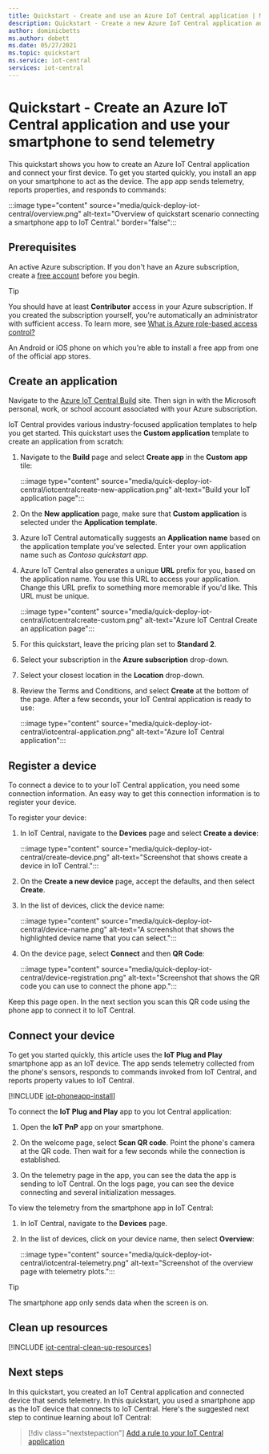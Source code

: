 ```yaml
---
title: Quickstart - Create and use an Azure IoT Central application | Microsoft Docs
description: Quickstart - Create a new Azure IoT Central application and connect your first device. This quickstart uses a smartphone app from either the Google Play or Apple app store as an IoT device.
author: dominicbetts
ms.author: dobett
ms.date: 05/27/2021
ms.topic: quickstart
ms.service: iot-central
services: iot-central
---
```


# Quickstart - Create an Azure IoT Central application and use your smartphone to send telemetry

This quickstart shows you how to create an Azure IoT Central application and connect your first device. To get you started quickly, you install an app on your smartphone to act as the device. The app app sends telemetry, reports properties, and responds to commands:

:::image type="content" source="media/quick-deploy-iot-central/overview.png" alt-text="Overview of quickstart scenario connecting a smartphone app to IoT Central." border="false":::

## Prerequisites

An active Azure subscription. If you don't have an Azure subscription, create a [free account](https://azure.microsoft.com/free/?WT.mc_id=A261C142F) before you begin.

> [!TIP]
> You should have at least **Contributor** access in your Azure subscription. If you created the subscription yourself, you're automatically an administrator with sufficient access. To learn more, see [What is Azure role-based access control?](../../role-based-access-control/overview.md)

An Android or iOS phone on which you're able to install a free app from one of the official app stores.

## Create an application

Navigate to the [Azure IoT Central Build](https://aka.ms/iotcentral) site. Then sign in with the Microsoft personal, work, or school account associated with your Azure subscription.

IoT Central provides various industry-focused application templates to help you get started. This quickstart uses the **Custom application** template to create an application from scratch:

1. Navigate to the **Build** page and select **Create app** in the **Custom app** tile:

    :::image type="content" source="media/quick-deploy-iot-central/iotcentralcreate-new-application.png" alt-text="Build your IoT application page":::

1. On the **New application** page, make sure that **Custom application** is selected under the **Application template**.

1. Azure IoT Central automatically suggests an **Application name** based on the application template you've selected. Enter your own application name such as *Contoso quickstart app*.

1. Azure IoT Central also generates a unique **URL** prefix for you, based on the application name. You use this URL to access your application. Change this URL prefix to something more memorable if you'd like. This URL must be unique.

    :::image type="content" source="media/quick-deploy-iot-central/iotcentralcreate-custom.png" alt-text="Azure IoT Central Create an application page":::

1. For this quickstart, leave the pricing plan set to **Standard 2**.

1. Select your subscription in the **Azure subscription** drop-down.

1. Select your closest location in the **Location** drop-down.

1. Review the Terms and Conditions, and select **Create** at the bottom of the page. After a few seconds, your IoT Central application is ready to use:

    :::image type="content" source="media/quick-deploy-iot-central/iotcentral-application.png" alt-text="Azure IoT Central application":::

## Register a device

To connect a device to to your IoT Central application, you need some connection information. An easy way to get this connection information is to register your device.

To register your device:

1. In IoT Central, navigate to the **Devices** page and select **Create a device**:

    :::image type="content" source="media/quick-deploy-iot-central/create-device.png" alt-text="Screenshot that shows create a device in IoT Central.":::

1. On the **Create a new device** page, accept the defaults, and then select **Create**.

1. In the list of devices, click the device name:

    :::image type="content" source="media/quick-deploy-iot-central/device-name.png" alt-text="A screenshot that shows the highlighted device name that you can select.":::

1. On the device page, select **Connect** and then **QR Code**:

    :::image type="content" source="media/quick-deploy-iot-central/device-registration.png" alt-text="Screenshot that shows the QR code you can use to connect the phone app.":::

Keep this page open. In the next section you scan this QR code using the phone app to connect it to IoT Central.

## Connect your device

To get you started quickly, this article uses the **IoT Plug and Play** smartphone app as an IoT device. The app sends telemetry collected from the phone's sensors, responds to commands invoked from IoT Central, and reports property values to IoT Central.

[!INCLUDE [iot-phoneapp-install](../../../includes/iot-phoneapp-install.md)]

To connect the **IoT Plug and Play** app to you Iot Central application:

1. Open the **IoT PnP** app on your smartphone.

1. On the welcome page, select **Scan QR code**. Point the phone's camera at the QR code. Then wait for a few seconds while the connection is established.

1. On the telemetry page in the app, you can see the data the app is sending to IoT Central. On the logs page, you can see the device connecting and several initialization messages.

To view the telemetry from the smartphone app in IoT Central:

1. In IoT Central, navigate to the **Devices** page.

1. In the list of devices, click on your device name, then select **Overview**:

    :::image type="content" source="media/quick-deploy-iot-central/iotcentral-telemetry.png" alt-text="Screenshot of the overview page with telemetry plots.":::

> [!TIP]
> The smartphone app only sends data when the screen is on.
## Clean up resources

[!INCLUDE [iot-central-clean-up-resources](../../../includes/iot-central-clean-up-resources.md)]

## Next steps

In this quickstart, you created an IoT Central application and connected device that sends telemetry. In this quickstart, you used a smartphone app as the IoT device that connects to IoT Central. Here's the suggested next step to continue learning about IoT Central:

> [!div class="nextstepaction"]
> [Add a rule to your IoT Central application](./quick-configure-rules.md)
